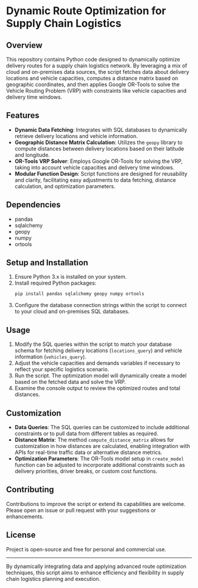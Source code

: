 # Dynamic Route Optimization for Supply Chain Logistics

## Overview
This repository contains Python code designed to dynamically optimize delivery routes for a supply chain logistics network. By leveraging a mix of cloud and on-premises data sources, the script fetches data about delivery locations and vehicle capacities, computes a distance matrix based on geographic coordinates, and then applies Google OR-Tools to solve the Vehicle Routing Problem (VRP) with constraints like vehicle capacities and delivery time windows.

## Features
- **Dynamic Data Fetching**: Integrates with SQL databases to dynamically retrieve delivery locations and vehicle information.
- **Geographic Distance Matrix Calculation**: Utilizes the `geopy` library to compute distances between delivery locations based on their latitude and longitude.
- **OR-Tools VRP Solver**: Employs Google OR-Tools for solving the VRP, taking into account vehicle capacities and delivery time windows.
- **Modular Function Design**: Script functions are designed for reusability and clarity, facilitating easy adjustments to data fetching, distance calculation, and optimization parameters.

## Dependencies
- pandas
- sqlalchemy
- geopy
- numpy
- ortools

## Setup and Installation
1. Ensure Python 3.x is installed on your system.
2. Install required Python packages:
   ```sh
   pip install pandas sqlalchemy geopy numpy ortools
   ```
3. Configure the database connection strings within the script to connect to your cloud and on-premises SQL databases.

## Usage
1. Modify the SQL queries within the script to match your database schema for fetching delivery locations (`locations_query`) and vehicle information (`vehicles_query`).
2. Adjust the vehicle capacities and demands variables if necessary to reflect your specific logistics scenario.
3. Run the script. The optimization model will dynamically create a model based on the fetched data and solve the VRP.
4. Examine the console output to review the optimized routes and total distances.

## Customization
- **Data Queries**: The SQL queries can be customized to include additional constraints or to pull data from different tables as required.
- **Distance Matrix**: The method `compute_distance_matrix` allows for customization in how distances are calculated, enabling integration with APIs for real-time traffic data or alternative distance metrics.
- **Optimization Parameters**: The OR-Tools model setup in `create_model` function can be adjusted to incorporate additional constraints such as delivery priorities, driver breaks, or custom cost functions.

## Contributing
Contributions to improve the script or extend its capabilities are welcome. Please open an issue or pull request with your suggestions or enhancements.

## License
Project is open-source and free for personal and commercial use.

---

By dynamically integrating data and applying advanced route optimization techniques, this script aims to enhance efficiency and flexibility in supply chain logistics planning and execution.
